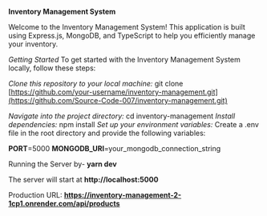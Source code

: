 **Inventory Management System**

Welcome to the Inventory Management System! This application is built using Express.js, MongoDB, and TypeScript to help you efficiently manage your inventory.





*Getting Started*
To get started with the Inventory Management System locally, follow these steps:

*Clone this repository to your local machine:*
git clone [https://github.com/your-username/inventory-management.git](https://github.com/Source-Code-007/inventory-management.git)


*Navigate into the project directory:* cd inventory-management
*Install dependencies:* npm install
*Set up your environment variables:* Create a .env file in the root directory and provide the following variables:

**PORT**=5000
**MONGODB_URI**=your_mongodb_connection_string

Running the Server by- **yarn dev**


The server will start at **http://localhost:5000**


Production URL: **https://inventory-management-2-1cp1.onrender.com/api/products**

